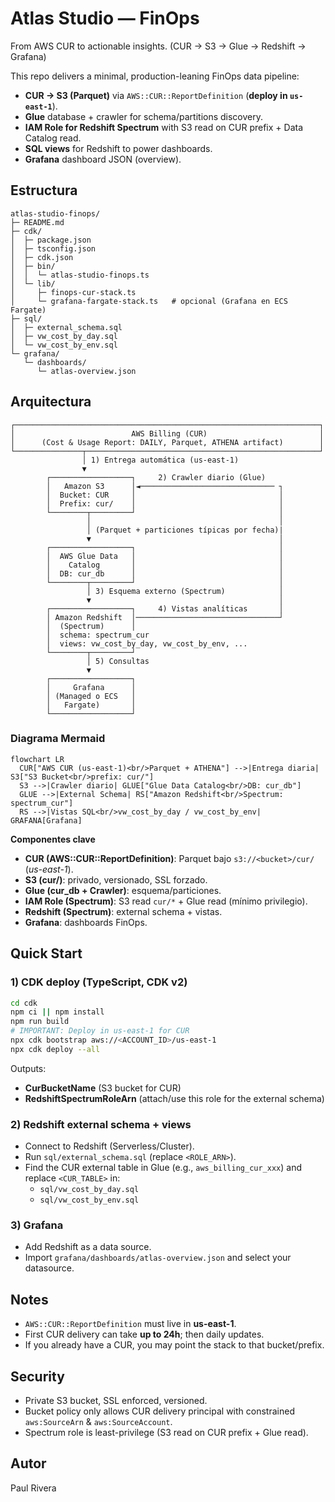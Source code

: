 # Atlas Studio — FinOps
From AWS CUR to actionable insights. (CUR → S3 → Glue → Redshift → Grafana)

This repo delivers a minimal, production-leaning FinOps data pipeline:
- **CUR → S3 (Parquet)** via `AWS::CUR::ReportDefinition` (**deploy in `us-east-1`**).
- **Glue** database + crawler for schema/partitions discovery.
- **IAM Role for Redshift Spectrum** with S3 read on CUR prefix + Data Catalog read.
- **SQL views** for Redshift to power dashboards.
- **Grafana** dashboard JSON (overview).

## Estructura

```text
atlas-studio-finops/
├─ README.md
├─ cdk/
│  ├─ package.json
│  ├─ tsconfig.json
│  ├─ cdk.json
│  ├─ bin/
│  │  └─ atlas-studio-finops.ts
│  └─ lib/
│     ├─ finops-cur-stack.ts
│     └─ grafana-fargate-stack.ts   # opcional (Grafana en ECS Fargate)
├─ sql/
│  ├─ external_schema.sql
│  ├─ vw_cost_by_day.sql
│  └─ vw_cost_by_env.sql
└─ grafana/
   └─ dashboards/
      └─ atlas-overview.json
```


## Arquitectura

```
┌────────────────────────────────────────────────────────────────────┐
│                          AWS Billing (CUR)                         │
│      (Cost & Usage Report: DAILY, Parquet, ATHENA artifact)        │
└───────────────┬────────────────────────────────────────────────────┘
                │ 1) Entrega automática (us-east-1)
                ▼
        ┌──────────────────┐     2) Crawler diario (Glue)
        │   Amazon S3      │◄────────────────────────────── ┐
        │  Bucket: CUR     │                                │
        │  Prefix: cur/    │                                │
        └────────┬─────────┘                                │
                 │                                          │
                 │ (Parquet + particiones típicas por fecha)|
                 ▼                                          │
        ┌──────────────────┐                                │
        │  AWS Glue Data   │                                │
        │    Catalog       │                                │
        │  DB: cur_db      │                                │
        └────────┬─────────┘                                │
                 │ 3) Esquema externo (Spectrum)            │
                 ▼                                          │
        ┌──────────────────┐     4) Vistas analíticas       │
        │ Amazon Redshift  │────────────────────────────────┘
        │  (Spectrum)      │
        │  schema: spectrum_cur
        │  views: vw_cost_by_day, vw_cost_by_env, ...
        └────────┬─────────┘
                 │ 5) Consultas
                 ▼
        ┌──────────────────┐
        │     Grafana      │
        │ (Managed o ECS   │
        │   Fargate)       │
        └──────────────────┘
```

### Diagrama Mermaid
```mermaid
flowchart LR
  CUR["AWS CUR (us-east-1)<br/>Parquet + ATHENA"] -->|Entrega diaria| S3["S3 Bucket<br/>prefix: cur/"]
  S3 -->|Crawler diario| GLUE["Glue Data Catalog<br/>DB: cur_db"]
  GLUE -->|External Schema| RS["Amazon Redshift<br/>Spectrum: spectrum_cur"]
  RS -->|Vistas SQL<br/>vw_cost_by_day / vw_cost_by_env| GRAFANA[Grafana]
```
**Componentes clave**
- **CUR (AWS::CUR::ReportDefinition)**: Parquet bajo `s3://<bucket>/cur/` (*us-east-1*).
- **S3 (cur/)**: privado, versionado, SSL forzado.
- **Glue (cur_db + Crawler)**: esquema/particiones.
- **IAM Role (Spectrum)**: S3 read `cur/*` + Glue read (mínimo privilegio).
- **Redshift (Spectrum)**: external schema + vistas.
- **Grafana**: dashboards FinOps.

## Quick Start

### 1) CDK deploy (TypeScript, CDK v2)
```bash
cd cdk
npm ci || npm install
npm run build
# IMPORTANT: Deploy in us-east-1 for CUR
npx cdk bootstrap aws://<ACCOUNT_ID>/us-east-1
npx cdk deploy --all
```
Outputs:
- **CurBucketName** (S3 bucket for CUR)
- **RedshiftSpectrumRoleArn** (attach/use this role for the external schema)

### 2) Redshift external schema + views
- Connect to Redshift (Serverless/Cluster).
- Run `sql/external_schema.sql` (replace `<ROLE_ARN>`).
- Find the CUR external table in Glue (e.g., `aws_billing_cur_xxx`) and replace `<CUR_TABLE>` in:
  - `sql/vw_cost_by_day.sql`
  - `sql/vw_cost_by_env.sql`

### 3) Grafana
- Add Redshift as a data source.
- Import `grafana/dashboards/atlas-overview.json` and select your datasource.

## Notes
- `AWS::CUR::ReportDefinition` must live in **us-east-1**.
- First CUR delivery can take **up to 24h**; then daily updates.
- If you already have a CUR, you may point the stack to that bucket/prefix.

## Security
- Private S3 bucket, SSL enforced, versioned.
- Bucket policy only allows CUR delivery principal with constrained `aws:SourceArn` & `aws:SourceAccount`.
- Spectrum role is least-privilege (S3 read on CUR prefix + Glue read).

## Autor
Paul Rivera
